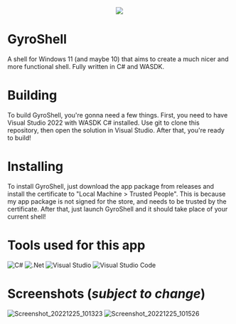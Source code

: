 <p align="center">
  <img src="https://raw.githubusercontent.com/Pdawg-bytes/GyroShell/main/GyroShell/Assets/Square150x150Logo.scale-200.png"></img>
</p>

# GyroShell
A shell for Windows 11 (and maybe 10) that aims to create a much nicer and more functional shell. Fully written in C# and WASDK.

# Building
To build GyroShell, you're gonna need a few things. First, you need to have Visual Studio 2022 with WASDK C# installed. Use git to clone this repository, then open the solution in Visual Studio. After that, you're ready to build!

# Installing
To install GyroShell, just download the app package from releases and install the certificate to "Local Machine > Trusted People". This is because my app package is not signed for the store, and needs to be trusted by the certificate. After that, just launch GyroShell and it should take place of your current shell!

# Tools used for this app
![C#](https://img.shields.io/badge/c%23-%23239120.svg?style=for-the-badge&logo=c-sharp&logoColor=white) ![.Net](https://img.shields.io/badge/.NET-5C2D91?style=for-the-badge&logo=.net&logoColor=white) ![Visual Studio](https://img.shields.io/badge/Visual%20Studio-5C2D91.svg?style=for-the-badge&logo=visual-studio&logoColor=white) ![Visual Studio Code](https://img.shields.io/badge/Visual%20Studio%20Code-0078d7.svg?style=for-the-badge&logo=visual-studio-code&logoColor=white)

# Screenshots (***subject to change***)
![Screenshot_20221225_101323](https://user-images.githubusercontent.com/83825746/209495446-49c0e040-2537-4f92-b47b-924777dce877.png)
![Screenshot_20221225_101526](https://user-images.githubusercontent.com/83825746/209495456-f8b4243c-ebab-4640-862e-1b2f51f8d823.png)
